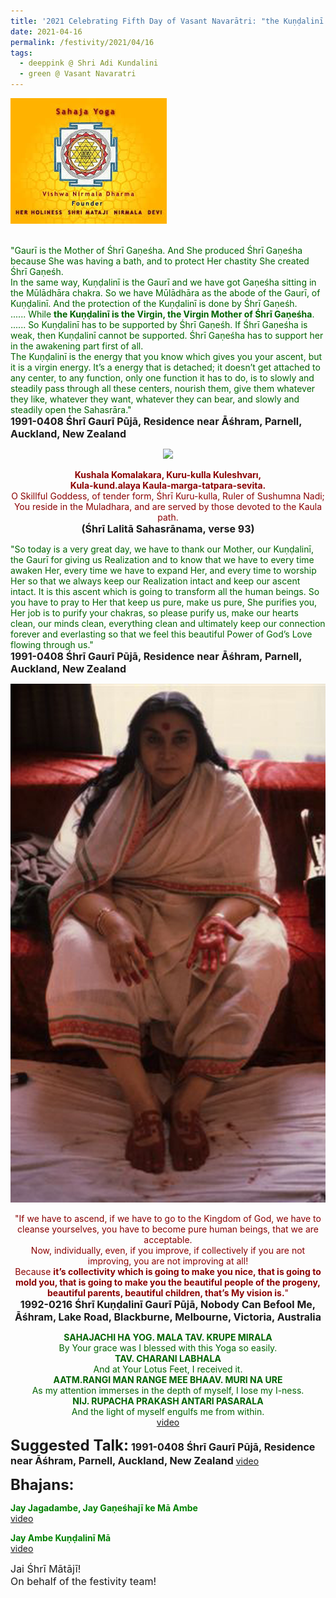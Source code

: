 ```yaml
---
title: '2021 Celebrating Fifth Day of Vasant Navarātri: "the Kuṇḍalinī is the Virgin, the Virgin Mother of Śhrī Gaṇeśha" '
date: 2021-04-16
permalink: /festivity/2021/04/16
tags:
  - deeppink @ Shri Adi Kundalini 
  - green @ Vasant Navaratri
---
```


<div style="text-align: left"><img src="/images/image1.png" width="250" /></div><br>

<p>
<font color="DarkGreen">"Gaurī is the Mother of Śhrī Gaṇeśha.  And She produced Śhrī Gaṇeśha because She was having a bath, and to protect Her chastity She created Śhrī Gaṇeśh.<br>
In the same way, Kuṇḍalinī is the Gaurī and we have got Gaṇeśha sitting in the Mūlādhāra chakra. So we have Mūlādhāra as the abode of the Gaurī, of Kuṇḍalinī. And the protection of the Kuṇḍalinī is done by Śhrī Gaṇeśh.<br>
...... While <b>the Kuṇḍalinī is the Virgin, the Virgin Mother of Śhrī Gaṇeśha</b>.<br>  
...... So Kuṇḍalinī has to be supported by Śhrī Gaṇeśh. If Śhrī Gaṇeśha is weak, then Kuṇḍalinī cannot be supported. Śhrī Gaṇeśha has to support her in the awakening part first of all.<br>
The Kuṇḍalinī is the energy that you know which gives you your ascent, but it is a virgin energy. It’s a energy that is detached; it doesn’t get attached to any center, to any function, only one function it has to do, is to slowly and steadily pass through all these centers, nourish them, give them whatever they like, whatever they want, whatever they can bear, and slowly and steadily open the Sahasrāra."</font><br>
<font size="+0"><b>1991-0408 Śhrī Gaurī Pūjā, Residence near Āśhram, Parnell, Auckland, New Zealand</b></font>
</p>

<div style="text-align: center"><img src="https://pub-1e517d8c73a64c9c82977d676b1fff72.r2.dev/image671.png" /></div>

<p style="text-align:center;">
<font color="DarkRed"><b>Kushala Komalakara, Kuru-kulla Kuleshvarı,<br>
Kula-kund.alaya Kaula-marga-tatpara-sevita.</b><br>
O Skillful Goddess, of tender form, Śhrī Kuru-kulla, Ruler of Sushumna Nadi;<br>
You reside in the Muladhara, and are served by those devoted to the Kaula path.</font><br>
<font size="+0"><b>(Śhrī Lalitā Sahasrānama, verse 93)</b></font>
</p>

<p>
<font color="DarkGreen">"So today is a very great day, we have to thank our Mother, our Kuṇḍalinī, the Gaurī for giving us Realization and to know that we have to every time awaken Her, every time we have to expand Her, and every time to worship Her so that we always keep our Realization intact and keep our ascent intact. It is this ascent which is going to transform all the human beings. So you have to pray to Her that keep us pure, make us pure, She purifies you, Her job is to purify your chakras, so please purify us, make our hearts clean, our minds clean, everything clean and ultimately keep our connection forever and everlasting so that we feel this beautiful Power of God’s Love flowing through us."</font><br>
<font size="+0"><b>1991-0408 Śhrī Gaurī Pūjā, Residence near Āśhram, Parnell, Auckland, New Zealand</b></font>
</p>

<div style="text-align: center"><img src="/images/image672.png" /></div>

<p style="text-align:center;">
<font color="DarkRed">"If we have to ascend, if we have to go to the Kingdom of God, we have to cleanse yourselves, 
you have to become pure human beings, that we are acceptable.<br>
Now, individually, even, if you improve, if collectively if you are not improving, you are not improving at all!<br>
Because <b>it’s collectivity which is going to make you nice, that is going to mold you, that is going to make you the beautiful people of the progeny, beautiful parents, beautiful children, 
that’s My vision is.</b>"</font><br>
<font size="+0"><b>1992-0216 Śhrī Kuṇḍalinī Gaurī Pūjā, Nobody Can Befool Me, Āśhram, Lake Road, Blackburne, Melbourne, Victoria, Australia</b></font>
</p>

<p style="color:DarkGreen; text-align:center;">
<b>SAHAJACHI HA YOG. MALA TAV. KRUPE MIRALA</b><br>
By Your grace was I blessed with this Yoga so easily.<br>
<b>TAV. CHARANI LABHALA</b><br>
And at Your Lotus Feet, I received it.<br>
<b>AATM.RANGI MAN RANGE MEE BHAAV. MURI NA URE</b><br>
As my attention immerses in the depth of myself, I lose my I-ness.<br>
<b>NIJ. RUPACHA PRAKASH ANTARI PASARALA</b><br>
And the light of myself engulfs me from within.<br>
<a href="https://www.youtube.com/watch?v=yJZnVXo3kf0&ab_channel=SahajaYoga">video</a>
</p>

<font size="+2"><b>Suggested Talk:</b></font> 
<font size="+0"><b>1991-0408 Śhrī Gaurī Pūjā, Residence near Āśhram, Parnell, Auckland, New Zealand</b></font>
<a href="https://www.youtube.com/watch?v=VgcGgnScrEY&t=0s&ab_channel=TeachingsofH.H.ShriMatajiNirmalaDevi"> video</a><br>

<font size="+2"><b>Bhajans:</b></font>

<p>
<font color="green"><b>Jay Jagadambe, Jay Gaṇeśhajī ke Mā Ambe</b></font><br>
<a href="https://seven-teams.github.io/Videos_Links.html">video</a> 
</p>

<p>
<font color="green"><b>Jay Ambe Kuṇḍalinī Mā</b></font><br>
<a href="https://www.youtube.com/watch?v=V98lTrcSZec&ab_channel=SahajaYoga">video</a> 
</p>

<p>
<font size="+0">Jai Śhrī Mātājī!<br>
On behalf of the festivity team!</font>
</p>